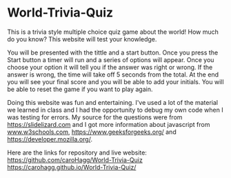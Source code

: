 # World-Trivia-Quiz
This is a trivia style multiple choice quiz game about the world! How much do you know? This website will test your knowledge. 

You will be presented with the tittle and a start button. Once you press the Start button a timer will run and a series of options will appear. Once you choose your option it will tell you if the answer was right or wrong. If the answer is wrong, the time will take off 5 seconds from the total. At the end you will see your final score and you will be able to add your initials. You will be able to reset the game if you want to play again.

Doing this website was fun and entertaining. I've used a lot of the material we learned in class and I had the opportunity to debug my own code when I was testing for errors. 
My source for the questions were from https://slidelizard.com and I got more information about javascript from www.w3schools.com, https://www.geeksforgeeks.org/ and https://developer.mozilla.org/.

Here are the links for repository and live website:
https://github.com/caroHagg/World-Trivia-Quiz
 https://carohagg.github.io/World-Trivia-Quiz/

